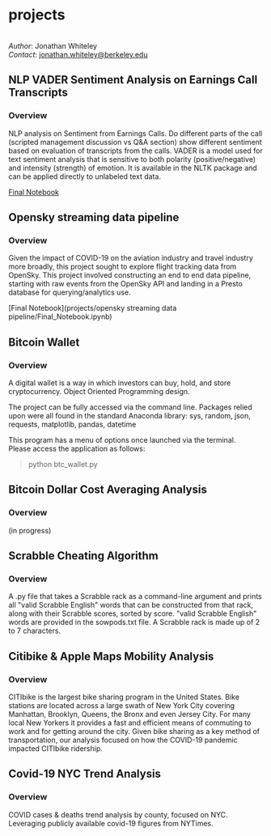 # projects

<br>_Author_: Jonathan Whiteley<br>
_Contact_: jonathan.whiteley@berkeley.edu<br>

## NLP VADER Sentiment Analysis on Earnings Call Transcripts

### Overview
NLP analysis on Sentiment from Earnings Calls. Do different parts of the call (scripted management discussion vs Q&A section) show different sentiment based on evaluation of transcripts from the calls. VADER is a model used for text sentiment analysis that is sensitive to both polarity (positive/negative) and intensity (strength) of emotion. It is available in the NLTK package and can be applied directly to unlabeled text data.

[Final Notebook](projects/earnings_call_transcripts_NLP/NLP_Final_Notebook.ipynb)

## Opensky streaming data pipeline

### Overview
Given the impact of COVID-19 on the aviation industry and travel industry more broadly, this project sought to explore flight tracking data from OpenSky. This project involved constructing an end to end data pipeline, starting with raw events from the OpenSky API and landing in a Presto database for querying/analytics use.

[Final Notebook](projects/opensky streaming data pipeline/Final_Notebook.ipynb)

## Bitcoin Wallet

### Overview
A digital wallet is a way in which investors can buy, hold, and store cryptocurrency. Object Oriented Programming design.

The project can be fully accessed via the command line. Packages relied upon were all found in the standard Anaconda library: sys, random, json, requests, matplotlib, pandas, datetime

This program has a menu of options once launched via the terminal.  <br>Please access the application as follows:
> python btc_wallet.py



## Bitcoin Dollar Cost Averaging Analysis

### Overview
(in progress)


## Scrabble Cheating Algorithm

### Overview
A .py file that takes a Scrabble rack as a command-line argument and prints all "valid Scrabble English" words that can be constructed from that rack, along with their Scrabble scores, sorted by score. "valid Scrabble English" words are provided in the sowpods.txt file. A Scrabble rack is made up of 2 to 7 characters.

## Citibike & Apple Maps Mobility Analysis

### Overview
CITIbike is the largest bike sharing program in the United States. Bike stations are located across a large swath of New York City covering Manhattan, Brooklyn, Queens, the Bronx and even Jersey City. For many local New Yorkers it provides a fast and efficient means of commuting to work and for getting around the city. Given bike sharing as a key method of transportation, our analysis focused on how the COVID-19 pandemic impacted CITIbike ridership.

## Covid-19 NYC Trend Analysis

### Overview
COVID cases & deaths trend analysis by county, focused on NYC. Leveraging publicly available covid-19 figures from NYTimes.
